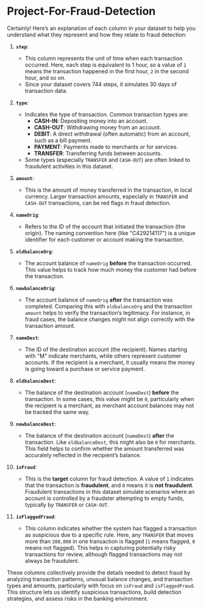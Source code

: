 # Project-For-Fraud-Detection

Certainly! Here’s an explanation of each column in your dataset to help you understand what they represent and how they relate to fraud detection:

1. **`step`**: 
   - This column represents the unit of time when each transaction occurred. Here, each step is equivalent to 1 hour, so a value of `1` means the transaction happened in the first hour, `2` in the second hour, and so on. 
   - Since your dataset covers 744 steps, it simulates 30 days of transaction data.

2. **`type`**: 
   - Indicates the type of transaction. Common transaction types are:
     - **CASH-IN**: Depositing money into an account.
     - **CASH-OUT**: Withdrawing money from an account.
     - **DEBIT**: A direct withdrawal (often automatic) from an account, such as a bill payment.
     - **PAYMENT**: Payments made to merchants or for services.
     - **TRANSFER**: Transferring funds between accounts.
   - Some types (especially `TRANSFER` and `CASH-OUT`) are often linked to fraudulent activities in this dataset.

3. **`amount`**: 
   - This is the amount of money transferred in the transaction, in local currency. Larger transaction amounts, especially in `TRANSFER` and `CASH-OUT` transactions, can be red flags in fraud detection.

4. **`nameOrig`**: 
   - Refers to the ID of the account that initiated the transaction (the origin). The naming convention here (like "C429214117") is a unique identifier for each customer or account making the transaction.

5. **`oldbalanceOrg`**: 
   - The account balance of `nameOrig` **before** the transaction occurred. This value helps to track how much money the customer had before the transaction.

6. **`newbalanceOrig`**: 
   - The account balance of `nameOrig` **after** the transaction was completed. Comparing this with `oldbalanceOrg` and the transaction `amount` helps to verify the transaction’s legitimacy. For instance, in fraud cases, the balance changes might not align correctly with the transaction amount.

7. **`nameDest`**: 
   - The ID of the destination account (the recipient). Names starting with "M" indicate merchants, while others represent customer accounts. If the recipient is a merchant, it usually means the money is going toward a purchase or service payment.

8. **`oldbalanceDest`**: 
   - The balance of the destination account (`nameDest`) **before** the transaction. In some cases, this value might be `0`, particularly when the recipient is a merchant, as merchant account balances may not be tracked the same way.

9. **`newbalanceDest`**: 
   - The balance of the destination account (`nameDest`) **after** the transaction. Like `oldbalanceDest`, this might also be `0` for merchants. This field helps to confirm whether the amount transferred was accurately reflected in the recipient’s balance.

10. **`isFraud`**: 
    - This is the **target** column for fraud detection. A value of `1` indicates that the transaction is **fraudulent**, and `0` means it is **not fraudulent**. Fraudulent transactions in this dataset simulate scenarios where an account is controlled by a fraudster attempting to empty funds, typically by `TRANSFER` or `CASH-OUT`.

11. **`isFlaggedFraud`**: 
    - This column indicates whether the system has flagged a transaction as suspicious due to a specific rule. Here, any `TRANSFER` that moves more than `200,000` in one transaction is flagged (`1` means flagged, `0` means not flagged). This helps in capturing potentially risky transactions for review, although flagged transactions may not always be fraudulent.

These columns collectively provide the details needed to detect fraud by analyzing transaction patterns, unusual balance changes, and transaction types and amounts, particularly with focus on `isFraud` and `isFlaggedFraud`. This structure lets us identify suspicious transactions, build detection strategies, and assess risks in the banking environment.
